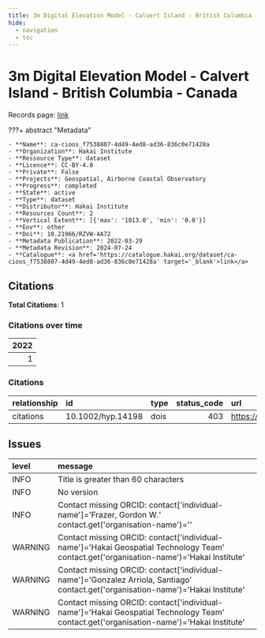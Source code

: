 ```yaml
---
title: 3m Digital Elevation Model - Calvert Island - British Columbia - Canada
hide:
  - navigation
  - toc
---
```


# 3m Digital Elevation Model - Calvert Island - British Columbia - Canada

Records page: <a href='https://catalogue.hakai.org/dataset/ca-cioos_f7538807-4d49-4ed8-ad36-836c0e71428a' target='_blank'>link</a>

???+ abstract "Metadata"

    - **Name**: ca-cioos_f7538807-4d49-4ed8-ad36-836c0e71428a 
    - **Organization**: Hakai Institute 
    - **Ressource Type**: dataset 
    - **Licence**: CC-BY-4.0 
    - **Private**: False 
    - **Projects**: Geospatial, Airborne Coastal Observatory 
    - **Progress**: completed 
    - **State**: active 
    - **Type**: dataset 
    - **Distributor**: Hakai Institute 
    - **Resources Count**: 2 
    - **Vertical Extent**: [{'max': '1013.0', 'min': '0.0'}] 
    - **Eov**: other 
    - **Doi**: 10.21966/RZVW-4A72 
    - **Metadata Publication**: 2022-03-29 
    - **Metadata Revision**: 2024-07-24 
    - **Catalogue**: <a href='https://catalogue.hakai.org/dataset/ca-cioos_f7538807-4d49-4ed8-ad36-836c0e71428a' target='_blank'>link</a> 

<div id='map'></div>


## Citations

**Total Citations**: 1

### Citations over time

|   2022 |
|-------:|
|      1 |

### Citations

| relationship   | id                | type   |   status_code | url                                                   |
|:---------------|:------------------|:-------|--------------:|:------------------------------------------------------|
| citations      | 10.1002/hyp.14198 | dois   |           403 | https://onlinelibrary.wiley.com/doi/10.1002/hyp.14198 |




## Issues
| level   | message                                                                                                                                 |
|:--------|:----------------------------------------------------------------------------------------------------------------------------------------|
| INFO    | Title is greater than 60 characters                                                                                                     |
| INFO    | No version                                                                                                                              |
| INFO    | Contact missing ORCID: contact['individual-name']='Frazer, Gordon W.' contact.get('organisation-name')=''                               |
| WARNING | Contact missing ORCID: contact['individual-name']='Hakai Geospatial Technology Team' contact.get('organisation-name')='Hakai Institute' |
| WARNING | Contact missing ORCID: contact['individual-name']='Gonzalez Arriola, Santiago' contact.get('organisation-name')='Hakai Institute'       |
| WARNING | Contact missing ORCID: contact['individual-name']='Hakai Geospatial Technology Team' contact.get('organisation-name')='Hakai Institute' |


<script>
   document.addEventListener("DOMContentLoaded", function() {
    var map = L.map('map').setView([51.505, -125.09], 5);
    L.tileLayer('https://tile.openstreetmap.org/{z}/{x}/{y}.png', {
        maxZoom: 19,
        attribution: '&copy; <a href="http://www.openstreetmap.org/copyright">OpenStreetMap</a>'
    }).addTo(map);
    var geojsonFeature = {
        "type": "Feature",
        "properties": {
            "name" : "3m Digital Elevation Model - Calvert Island - British Columbia - Canada"
        },
        "geometry": {'type': 'Polygon', 'coordinates': [[[-128.16482, 51.408116], [-127.868831, 51.408116], [-127.868831, 51.734994], [-128.16482, 51.734994], [-128.16482, 51.408116]]]}
    }
    L.geoJSON(geojsonFeature).addTo(map);
   })
</script>